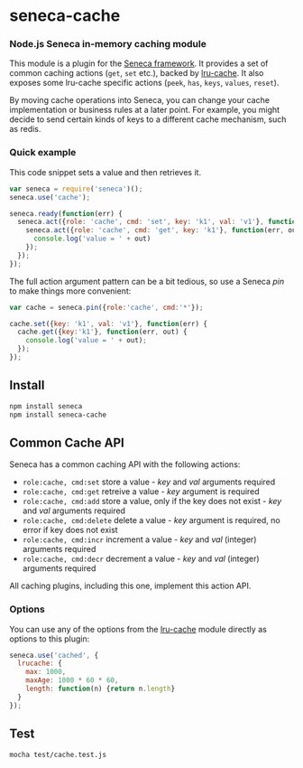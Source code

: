 # seneca-cache

### Node.js Seneca in-memory caching module

This module is a plugin for the [Seneca framework](http://senecajs.org). It provides a set of common caching actions (`get`, `set` etc.), backed by [lru-cache](https://github.com/isaacs/node-lru-cache).
It also exposes some lru-cache specific actions (`peek`, `has`, `keys`, `values`, `reset`).

By moving cache operations into Seneca, you can change your cache implementation or business rules at a later point.
For example, you might decide to send certain kinds of keys to a different cache mechanism, such as redis.

### Quick example

This code snippet sets a value and then retrieves it.

```JavaScript
var seneca = require('seneca')();
seneca.use('cache');

seneca.ready(function(err) {
  seneca.act({role: 'cache', cmd: 'set', key: 'k1', val: 'v1'}, function(err) {
    seneca.act({role: 'cache', cmd: 'get', key: 'k1'}, function(err, out) {
      console.log('value = ' + out)
    });
  });
});
```

The full action argument pattern can be a bit tedious, so use a Seneca _pin_ to make things more convenient:

```JavaScript
var cache = seneca.pin({role:'cache', cmd:'*'});

cache.set({key: 'k1', val: 'v1'}, function(err) {
  cache.get({key:'k1'}, function(err, out) {
    console.log('value = ' + out);
  });
});
```
## Install

```sh
npm install seneca
npm install seneca-cache
```

## Common Cache API

Seneca has a common caching API with the following actions:

   * `role:cache, cmd:set` store a value - _key_ and _val_ arguments required
   * `role:cache, cmd:get` retreive a value - _key_ argument is required
   * `role:cache, cmd:add` store a value, only if the key does not exist - _key_ and _val_ arguments required
   * `role:cache, cmd:delete` delete a value - _key_ argument is required, no error if key does not exist
   * `role:cache, cmd:incr` increment a value - _key_ and _val_ (integer) arguments required
   * `role:cache, cmd:decr` decrement a value - _key_ and _val_ (integer) arguments required

All caching plugins, including this one, implement this action API.

### Options

You can use any of the options from the [lru-cache](https://github.com/isaacs/node-lru-cache) module directly as options to this plugin:

```JavaScript
seneca.use('cached', {
  lrucache: {
    max: 1000,
    maxAge: 1000 * 60 * 60,
    length: function(n) {return n.length}
  }
});
```
## Test

```bash
mocha test/cache.test.js
```

